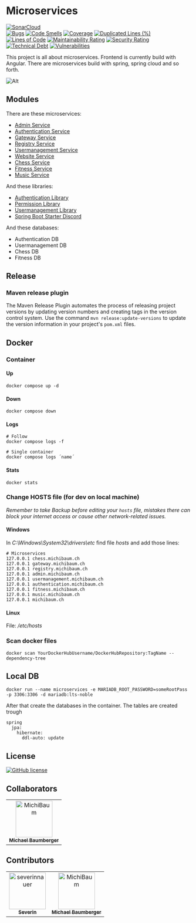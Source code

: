 # Microservices

[![SonarCloud](https://sonarcloud.io/images/project_badges/sonarcloud-orange.svg)](https://sonarcloud.io/summary/new_code?id=MichiBaum_Microservices)  
[![Bugs](https://sonarcloud.io/api/project_badges/measure?project=MichiBaum_Microservices&metric=bugs)](https://sonarcloud.io/summary/new_code?id=MichiBaum_Microservices)
[![Code Smells](https://sonarcloud.io/api/project_badges/measure?project=MichiBaum_Microservices&metric=code_smells)](https://sonarcloud.io/summary/new_code?id=MichiBaum_Microservices)
[![Coverage](https://sonarcloud.io/api/project_badges/measure?project=MichiBaum_Microservices&metric=coverage)](https://sonarcloud.io/summary/new_code?id=MichiBaum_Microservices)
[![Duplicated Lines (%)](https://sonarcloud.io/api/project_badges/measure?project=MichiBaum_Microservices&metric=duplicated_lines_density)](https://sonarcloud.io/summary/new_code?id=MichiBaum_Microservices)
[![Lines of Code](https://sonarcloud.io/api/project_badges/measure?project=MichiBaum_Microservices&metric=ncloc)](https://sonarcloud.io/summary/new_code?id=MichiBaum_Microservices)
[![Maintainability Rating](https://sonarcloud.io/api/project_badges/measure?project=MichiBaum_Microservices&metric=sqale_rating)](https://sonarcloud.io/summary/new_code?id=MichiBaum_Microservices)
[![Security Rating](https://sonarcloud.io/api/project_badges/measure?project=MichiBaum_Microservices&metric=security_rating)](https://sonarcloud.io/summary/new_code?id=MichiBaum_Microservices)
[![Technical Debt](https://sonarcloud.io/api/project_badges/measure?project=MichiBaum_Microservices&metric=sqale_index)](https://sonarcloud.io/summary/new_code?id=MichiBaum_Microservices)
[![Vulnerabilities](https://sonarcloud.io/api/project_badges/measure?project=MichiBaum_Microservices&metric=vulnerabilities)](https://sonarcloud.io/summary/new_code?id=MichiBaum_Microservices)


This project is all about microservices. Frontend is currently build with Angular.
There are microservices build with spring, spring cloud and so forth.


![Alt](https://repobeats.axiom.co/api/embed/69bb8de5fa17a6f9aa3c3c0ffad238a1e056edac.svg "Repobeats analytics image")

## Modules
There are these microservices:
- [Admin Service](./admin-service/README.md)
- [Authentication Service](./authentication-service/README.md)
- [Gateway Service](./gateway-service/README.md)
- [Registry Service](./registry-service/README.md)
- [Usermanagement Service](./usermanagement-service/README.md)
- [Website Service](./website-service/README.md)
- [Chess Service](./chess-service/README.md)
- [Fitness Service](./fitness-service/README.md)
- [Music Service](./music-service/README.md)

And these libraries:
- [Authentication Library](./authentication-library/README.md)
- [Permission Library](./permission-library/README.md)
- [Usermanagement Library](./usermanagement-library/README.md)
- [Spring Boot Starter Discord](./spring-boot-starter-discord/README.md)

And these databases:
- Authentication DB
- Usermanagement DB
- Chess DB
- Fitness DB

## Release

### Maven release plugin

The Maven Release Plugin automates the process of releasing project versions by updating version numbers and creating
tags in the version control system. Use the command `mvn release:update-versions` to update the version information in
your project's `pom.xml` files.

## Docker

### Container

#### Up

    docker compose up -d

#### Down

    docker compose down

#### Logs

    # Follow
    docker compose logs -f

    # Single container 
    docker compose logs ´name´

#### Stats

    docker stats

### Change HOSTS file (for dev on local machine)
*Remember to take Backup before editing your `hosts` file, mistakes there can block your internet access or cause other network-related issues.*


#### Windows

In *C:\Windows\System32\drivers\etc* find file *hosts* and add those lines:

    # Microservices
    127.0.0.1 chess.michibaum.ch
    127.0.0.1 gateway.michibaum.ch
    127.0.0.1 registry.michibaum.ch
    127.0.0.1 admin.michibaum.ch
    127.0.0.1 usermanagement.michibaum.ch
    127.0.0.1 authentication.michibaum.ch
    127.0.0.1 fitness.michibaum.ch
    127.0.0.1 music.michibaum.ch
    127.0.0.1 michibaum.ch

#### Linux

File: */etc/hosts*


### Scan docker files

    docker scan YourDockerHubUsername/DockerHubRepository:TagName --dependency-tree

## Local DB

    docker run --name microservices -e MARIADB_ROOT_PASSWORD=someRootPass -p 3306:3306 -d mariadb:lts-noble

After that create the databases in the container.
The tables are created trough

    spring
      jpa:
        hibernate:
          ddl-auto: update

## License

[![GitHub license](https://badgen.net/github/license/MichiBaum/Microservices)](https://github.com/MichiBaum/Microservices/blob/master/LICENSE)

## Collaborators

<!-- readme: collaborators -start -->
<table>
<tr>
    <td align="center">
        <a href="https://github.com/MichiBaum">
            <img src="https://avatars.githubusercontent.com/u/36712219?v=4" width="100;" alt="MichiBaum"/>
            <br />
            <sub><b>Michael Baumberger</b></sub>
        </a>
    </td></tr>
</table>
<!-- readme: collaborators -end -->

## Contributors

<!-- readme: SeverinNauer,contributors -start -->
<table>
<tr>
    <td align="center">
        <a href="https://github.com/severinnauer">
            <img src="https://avatars.githubusercontent.com/u/43473975?v=4" width="100;" alt="severinnauer"/>
            <br />
            <sub><b>Severin</b></sub>
        </a>
    </td>
    <td align="center">
        <a href="https://github.com/MichiBaum">
            <img src="https://avatars.githubusercontent.com/u/36712219?v=4" width="100;" alt="MichiBaum"/>
            <br />
            <sub><b>Michael Baumberger</b></sub>
        </a>
    </td></tr>
</table>
<!-- readme: SeverinNauer,contributors -end -->
